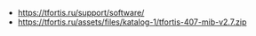 - https://tfortis.ru/support/software/
- https://tfortis.ru/assets/files/katalog-1/tfortis-407-mib-v2.7.zip
